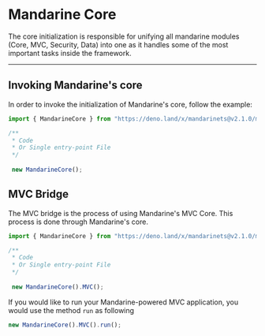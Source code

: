# Mandarine Core
The core initialization is responsible for unifying all mandarine modules (Core, MVC, Security, Data) into one as it handles some of the most important tasks inside the framework.

----


## Invoking Mandarine's core
In order to invoke the initialization of Mandarine's core, follow the example:
```typescript
import { MandarineCore } from "https://deno.land/x/mandarinets@v2.1.0/mod.ts";

/**
 * Code
 * Or Single entry-point File
 */
 
 new MandarineCore();
```

## MVC Bridge
The MVC bridge is the process of using Mandarine's MVC Core. This process is done through Mandarine's core.
```typescript
import { MandarineCore } from "https://deno.land/x/mandarinets@v2.1.0/mod.ts";

/**
 * Code
 * Or Single entry-point File
 */
 
 new MandarineCore().MVC();
```

If you would like to run your Mandarine-powered MVC application, you would use the method `run` as following

```typescript
new MandarineCore().MVC().run();
```
